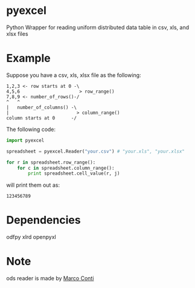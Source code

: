 pyexcel
=======

Python Wrapper for reading uniform distributed data table in csv, xls, and xlsx files


Example
=======

Suppose you have a csv, xls, xlsx file as the following:

```
1,2,3 <- row starts at 0 -\
4,5,6                      > row_range()
7,8,9 <- number_of_rows()-/
^   ^
|   number_of_columns() -\
|                         > column_range()
column starts at 0      -/
```

The following code:

```python
import pyexcel

spreadsheet = pyexcel.Reader("your.csv") # "your.xls", "your.xlsx"

for r in spreadsheet.row_range():
    for c in spreadsheet.column_range():
        print spreadsheet.cell_value(r, j)
```

will print them out as:

```
123456789
```

Dependencies
============

odfpy
xlrd
openpyxl


Note
=====

ods reader is made by [Marco Conti](https://github.com/marcoconti83/read-ods-with-odfpy)